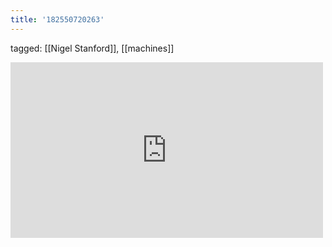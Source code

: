 ```yaml
---
title: '182550720263'
---
```

tagged: [[Nigel Stanford]], [[machines]]
<iframe allow="accelerometer; autoplay; clipboard-write; encrypted-media; gyroscope; picture-in-picture" allowfullscreen="" frameborder="0" height="281" id="youtube_iframe" src="https://www.youtube.com/embed/bAdqazixuRY?feature=oembed&amp;enablejsapi=1&amp;origin=https://safe.txmblr.com&amp;wmode=opaque" width="500"></iframe>